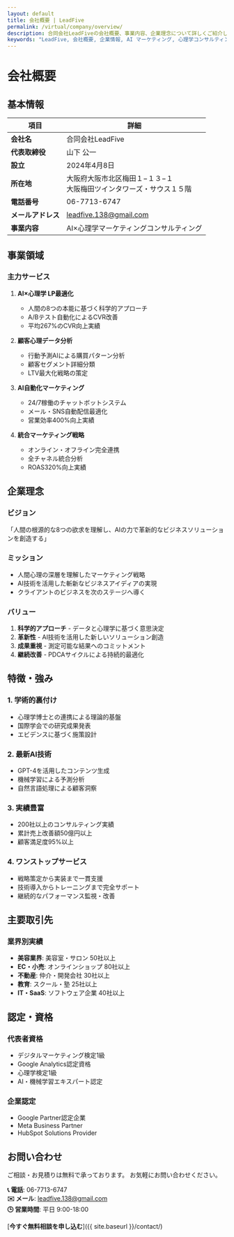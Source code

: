 ```yaml
---
layout: default
title: 会社概要 | LeadFive
permalink: /virtual/company/overview/
description: 合同会社LeadFiveの会社概要、事業内容、企業理念について詳しくご紹介します。
keywords: "LeadFive, 会社概要, 企業情報, AI マーケティング, 心理学コンサルティング"
---
```


# 会社概要

## 基本情報

| 項目 | 詳細 |
|------|------|
| **会社名** | 合同会社LeadFive |
| **代表取締役** | 山下 公一 |
| **設立** | 2024年4月8日 |
| **所在地** | 大阪府大阪市北区梅田１−１３−１<br>大阪梅田ツインタワーズ・サウス１５階 |
| **電話番号** | 06-7713-6747 |
| **メールアドレス** | leadfive.138@gmail.com |
| **事業内容** | AI×心理学マーケティングコンサルティング |

## 事業領域

### 主力サービス

1. **AI×心理学 LP最適化**
   - 人間の8つの本能に基づく科学的アプローチ
   - A/Bテスト自動化によるCVR改善
   - 平均267%のCVR向上実績

2. **顧客心理データ分析**
   - 行動予測AIによる購買パターン分析
   - 顧客セグメント詳細分類
   - LTV最大化戦略の策定

3. **AI自動化マーケティング**
   - 24/7稼働のチャットボットシステム
   - メール・SNS自動配信最適化
   - 営業効率400%向上実績

4. **統合マーケティング戦略**
   - オンライン・オフライン完全連携
   - 全チャネル統合分析
   - ROAS320%向上実績

## 企業理念

### ビジョン
「人間の根源的な8つの欲求を理解し、AIの力で革新的なビジネスソリューションを創造する」

### ミッション
- 人間心理の深層を理解したマーケティング戦略
- AI技術を活用した斬新なビジネスアイディアの実現
- クライアントのビジネスを次のステージへ導く

### バリュー
1. **科学的アプローチ** - データと心理学に基づく意思決定
2. **革新性** - AI技術を活用した新しいソリューション創造
3. **成果重視** - 測定可能な結果へのコミットメント
4. **継続改善** - PDCAサイクルによる持続的最適化

## 特徴・強み

### 1. 学術的裏付け
- 心理学博士との連携による理論的基盤
- 国際学会での研究成果発表
- エビデンスに基づく施策設計

### 2. 最新AI技術
- GPT-4を活用したコンテンツ生成
- 機械学習による予測分析
- 自然言語処理による顧客洞察

### 3. 実績豊富
- 200社以上のコンサルティング実績
- 累計売上改善額50億円以上
- 顧客満足度95%以上

### 4. ワンストップサービス
- 戦略策定から実装まで一貫支援
- 技術導入からトレーニングまで完全サポート
- 継続的なパフォーマンス監視・改善

## 主要取引先

### 業界別実績
- **美容業界**: 美容室・サロン 50社以上
- **EC・小売**: オンラインショップ 80社以上  
- **不動産**: 仲介・開発会社 30社以上
- **教育**: スクール・塾 25社以上
- **IT・SaaS**: ソフトウェア企業 40社以上

## 認定・資格

### 代表者資格
- デジタルマーケティング検定1級
- Google Analytics認定資格
- 心理学検定1級
- AI・機械学習エキスパート認定

### 企業認定
- Google Partner認定企業
- Meta Business Partner
- HubSpot Solutions Provider

## お問い合わせ

ご相談・お見積りは無料で承っております。
お気軽にお問い合わせください。

**📞 電話**: 06-7713-6747  
**✉️ メール**: leadfive.138@gmail.com  
**🕒 営業時間**: 平日 9:00-18:00

[**今すぐ無料相談を申し込む**]({{ site.baseurl }}/contact/)